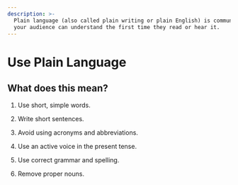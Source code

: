 ```yaml
---
description: >-
  Plain language (also called plain writing or plain English) is communication
  your audience can understand the first time they read or hear it.
---
```


# Use Plain Language

## What does this mean? 

1. Use short, simple words.

2. Write short sentences.

3. Avoid using acronyms and abbreviations.

4. Use an active voice in the present tense.

5. Use correct grammar and spelling.

6. Remove proper nouns.
